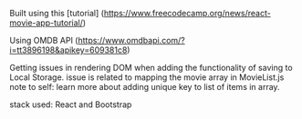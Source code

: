 Built using this [tutorial]
(https://www.freecodecamp.org/news/react-movie-app-tutorial/)

Using OMDB API (https://www.omdbapi.com/?i=tt3896198&apikey=609381c8)

Getting issues in rendering DOM when adding the functionality of saving to Local
Storage. issue is related to mapping the movie array in MovieList.js note to
self: learn more about adding unique key to list of items in array.

stack used: React and Bootstrap
